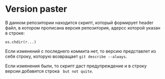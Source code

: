 # Version paster

В данном репозитории находится скрипт, который формирует header файл, в котором
прописана версия репозитория, адерсс которой указан в строке:

```
os.chdir(r...)
```

Если изменений с последнего коммита нет, то версию представлет из себя строку,
которую возвращает `git describe --always`.

Если изменения были, то скрипт даст предупреждение и в строку версии добавится
строка ` but not quite`.